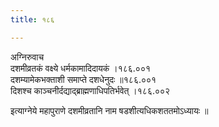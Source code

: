 ```yaml
---
title: १८६

---
```

अग्निरुवाच  
दशमीव्रतकं वक्ष्ये धर्मकामादिदायकं ।१८६.००१  
दशम्यामेकभक्ताशी समाप्ते दशधेनुदः ॥१८६.००१  
दिशश्च काञ्चनीर्दद्याद्ब्राह्मणाधिपतिर्भवेत् ।१८६.००२  
  
इत्याग्नेये महापुराणे दशमीव्रतानि नाम षडशीत्यधिकशततमोऽध्यायः ॥